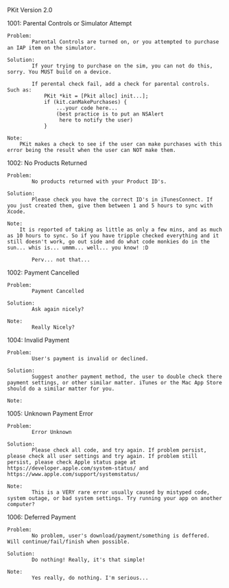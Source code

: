 PKit
Version 2.0

1001: Parental Controls or Simulator Attempt

    Problem:
            Parental Controls are turned on, or you attempted to purchase an IAP item on the simulator.

    Solution:
            If your trying to purchase on the sim, you can not do this, sorry. You MUST build on a device.

            If perental check fail, add a check for parental controls. Such as:
                PKit *kit = [Pkit alloc] init...];
                if (kit.canMakePurchases) {
                    ...your code here...
                    (best practice is to put an NSAlert
                     here to notify the user)
                }

    Note:
        PKit makes a check to see if the user can make purchases with this error being the result when the user can NOT make them.

1002: No Products Returned

    Problem:
            No products returned with your Product ID's.

    Solution:
            Please check you have the correct ID's in iTunesConnect. If you just created them, give them between 1 and 5 hours to sync with Xcode.

    Note:
        It is reported of taking as little as only a few mins, and as much as 10 hours to sync. So if you have tripple checked everything and it still doesn't work, go out side and do what code monkies do in the sun... whis is... ummm... well... you know! :D

            Perv... not that...

1002: Payment Cancelled

    Problem:
            Payment Cancelled

    Solution:
            Ask again nicely?

    Note:
            Really Nicely?

1004: Invalid Payment

    Problem:
            User's payment is invalid or declined.

    Solution:
            Suggest another payment method, the user to double check there payment settings, or other similar matter. iTunes or the Mac App Store should do a similar matter for you.

    Note:

1005: Unknown Payment Error

    Problem:
            Error Unknown

    Solution:
            Please check all code, and try again. If problem persist, please check all user settings and try again. If problem still persist, please check Apple status page at https://developer.apple.com/system-status/ and https://www.apple.com/support/systemstatus/

    Note:
            This is a VERY rare error usually caused by mistyped code, system outage, or bad system settings. Try running your app on another computer?

1006: Deferred Payment

    Problem:
            No problem, user's download/payment/something is deffered. Will continue/fail/finish when possible.

    Solution:
            Do nothing! Really, it's that simple!

    Note:
            Yes really, do nothing. I'm serious...
